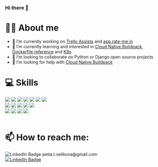 ### Hi there 👋

<!--
**scallopy/scallopy** is a ✨ _special_ ✨ repository because its `README.md` (this file) appears on your GitHub profile.

https://www.webfx.com/tools/emoji-cheat-sheet/ 

https://hendrasob.github.io/badges/

https://github.com/tandpfun/skill-icons?tab=readme-ov-file#readme

Here are some ideas to get you started:

- 🔭 I’m currently working ...
- 🌱 I’m currently learning ... 
- 👯 I’m looking to collaborate on ...
- 🤔 I’m looking for help with ...
- 💬 Ask me about ...
- 📫 How to reach me: ...
- 😄 Pronouns: ...
- ⚡ Fun fact: ...
-->

# 👱‍♀️ About me

- 🔭 I’m currently working on [Trello Assista](https://assista.io/) and [app.rate-me.in](https://app.rate-me.in/)
- 🌱 I’m currently learning and interested in [Cloud Native Buildpack](https://buildpacks.io/), [Dockerfile reference](https://docs.docker.com/reference/dockerfile/) and [K8s](https://kubernetes.io/)
- 👯 I’m looking to collaborate on Python or Django open source projects
- 🤔 I’m looking for help with [Cloud Native Buildpack](https://buildpacks.io/)


# 💻 Skills

<!--
[![My Skills](https://skillicons.dev/icons?i=docker,py,django,react,angular,nodejs,materialui,php,postgres,elasticsearch,linux,bash,supabase,vim,git,windows,vercel)](https://skillicons.dev)
-->

<div>
  <a href="https://www.python.org/" target=”_blank”><img src="https://skillicons.dev/icons?i=py"/></a>
  <a href="https://www.djangoproject.com/"><img src="https://skillicons.dev/icons?i=django"/></a>
  <a href="https://legacy.reactjs.org/"><img src="https://skillicons.dev/icons?i=react"/></a>
  <a href="https://mui.com/material-ui/getting-started/"><img src="https://skillicons.dev/icons?i=materialui"/></a>
  <a href="https://angular.io/start"><img src="https://skillicons.dev/icons?i=angular"/></a>
  <a href="https://nodejs.org/en/about"><img src="https://skillicons.dev/icons?i=nodejs"/></a>
  <a href="https://www.php.net/manual/en/getting-started.php"><img src="https://skillicons.dev/icons?i=php"/></a>
</div>
<div>
  <a href="https://linuxjourney.com/lesson/linux-history"><img src="https://skillicons.dev/icons?i=linux"/></a>
  <a href="https://hpc.dccn.nl/docs/bash/index.html"><img src="https://skillicons.dev/icons?i=bash"/></a>
  <a href="https://www.vim.org/"><img src="https://skillicons.dev/icons?i=vim"/></a>
  <a href="https://git-scm.com/book/en/v2"><img src="https://skillicons.dev/icons?i=git"/></a>
  <a href="https://www.microsoft.com/"><img src="https://skillicons.dev/icons?i=windows"/></a>
</div>
<div>
  <a href="https://docs.docker.com/get-docker/" target=”_blank”><img src="https://skillicons.dev/icons?i=docker"/></a>
  <a href="https://www.elastic.co/guide/index.html"><img src="https://skillicons.dev/icons?i=elasticsearch"/></a>
  <a href="https://www.postgresql.org/about/"><img src="https://skillicons.dev/icons?i=postgres"/></a>
  <a href="https://supabase.com/docs"><img src="https://skillicons.dev/icons?i=supabase"/></a>
</div>

<br>


# 📫 How to reach me:

<div id="badges">
  <img src="https://img.shields.io/badge/Gmail-D14836?style=for-the-badge&logo=gmail&logoColor=white" alt="LinkedIn Badge"/>  petia.t.velikova@gmail.com <br>
  <a href="https://www.linkedin.com/in/petya-velikova-02b198119/"  target=”_blank”><img src="https://img.shields.io/badge/LinkedIn-blue?style=for-the-badge&logo=linkedin&logoColor=white" alt="LinkedIn Badge"/></a>
  <!--
  <a href="your-youtube-URL">
    <img src="https://img.shields.io/badge/YouTube-red?style=for-the-badge&logo=youtube&logoColor=white" alt="Youtube Badge"/>
  </a>
  <a href="your-twitter-URL">
    <img src="https://img.shields.io/badge/Twitter-blue?style=for-the-badge&logo=twitter&logoColor=white" alt="Twitter Badge"/>
  </a>
  -->
</div>

<!--
# ⚡ Fun fact:
-->
